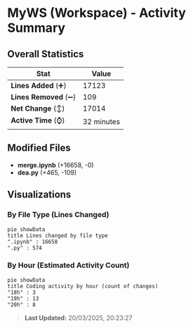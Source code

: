 # MyWS (Workspace) - Activity Summary 

## Overall Statistics

| Stat                   | Value                                                             |
| ---------------------- | ----------------------------------------------------------------- |
| **Lines Added** (➕)   | 17123                                          |
| **Lines Removed** (➖) | 109                                        |
| **Net Change** (↕)    | 17014                |
| **Active Time** (⌚)   | 32 minutes |


## Modified Files
- **merge.ipynb** (+16658, -0)
- **dea.py** (+465, -109)

## Visualizations

### By File Type (Lines Changed)

```mermaid
pie showData
title Lines changed by file type
".ipynb" : 16658
".py" : 574
```

### By Hour (Estimated Activity Count)

```mermaid
pie showData
title Coding activity by hour (count of changes)
"18h" : 3
"19h" : 13
"20h" : 8
```


> **Last Updated:** 20/03/2025, 20:23:27